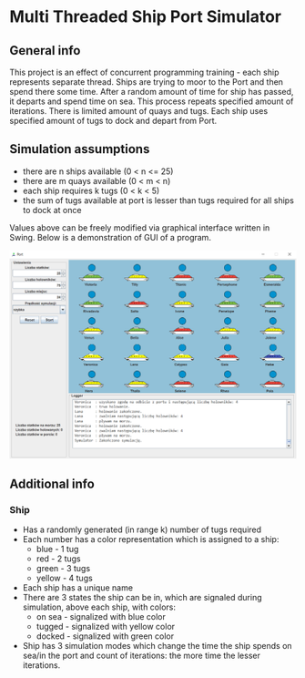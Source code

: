 ﻿# Multi Threaded Ship Port Simulator

## General info
This project is an effect of concurrent programming training - each ship represents separate thread. Ships are trying to moor to the Port and then spend there some time. After a random amount of time for ship has passed, it departs and spend time on sea. This process repeats specified amount of iterations. There is limited amount of quays and tugs. Each ship uses specified amount of tugs to dock and depart from Port. 

## Simulation assumptions
- there are n ships available (0 < n <= 25)
- there are m quays available (0 < m < n)
- each ship requires k tugs (0 < k < 5)
- the sum of tugs available at port is lesser than tugs required for all ships to dock at once

Values above can be freely modified via graphical interface written in Swing. Below is a demonstration of GUI of a program.

![gui](./ships.png)

## Additional info

### Ship
- Has a randomly generated (in range k) number of tugs required
- Each number has a color representation which is assigned to a ship:
    - blue - 1 tug 
    - red - 2 tugs
    - green - 3 tugs
    - yellow - 4 tugs
- Each ship has a unique name
- There are 3 states the ship can be in, which are signaled during simulation, above each ship, with colors:
    - on sea - signalized with blue color 
    - tugged - signalized with yellow color
    - docked - signalized with green color
- Ship has 3 simulation modes which change the time the ship spends on sea/in the port and count of iterations: the more time the lesser iterations.
